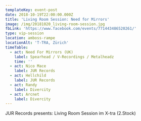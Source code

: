 ```yaml
---
templateKey: event-post
date: 2018-10-19T22:00:00.000Z
title: 'Living Room Session: Need for Mirrors'
image: /img/20181020_living-room-session.jpg
fbLink: 'https://www.facebook.com/events/771443486520261/'
type: vip-session
location: amboss-rampe
locationAlt: 'T-TRA, Zürich'
timeTable:
  - act: Need For Mirrors (UK)
    label: Spearhead / V-Recordings / Metalheadz
    time: ''
  - act: Nico Mace
    label: JUR Records
  - act: Hellchild
    label: JUR Records
  - act: Randy
    label: Divercity
  - act: Arcnet
    label: Divercity
---
```

JUR Records presents: Living Room Session im X-tra (2.Stock)
